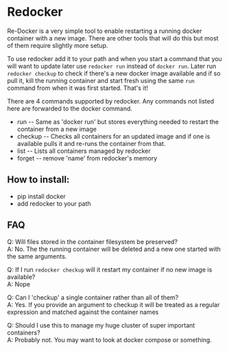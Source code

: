 # Redocker

Re-Docker is a very simple tool to enable restarting a running docker container with a new image.  There are other tools that will do this but most of them require slightly more setup.

To use redocker add it to your path and when you start a command that you will want to update later use `redocker run` instead of `docker run`.  Later run `redocker checkup` to check if there's a new docker image available and if so pull it, kill the running container and start fresh using the same `run` command from when it was first started.  That's it!


There are 4 commands supported by redocker. Any commands not listed here are forwarded to the docker command.
- run -- Same as 'docker run' but stores everything needed to restart the container from a new image
- checkup -- Checks all containers for an updated image and if one is available pulls it and re-runs the container from that.
- list -- Lists all containers managed by redocker
- forget -- remove 'name' from redocker's memory


## How to install:
- pip install docker  
- add redocker to your path

## FAQ
Q: Will files stored in the container filesystem be preserved?  
A: No. The the running container will be deleted and a new one started with the same arguments.

Q: If I run `redocker checkup` will it restart my container if no new image is available?  
A: Nope

Q: Can I 'checkup' a single container rather than all of them?  
A: Yes. If you provide an argument to checkup it will be treated as a regular expression and matched against the container names

Q: Should I use this to manage my huge cluster of super important containers?  
A: Probably not. You may want to look at docker compose or something.
